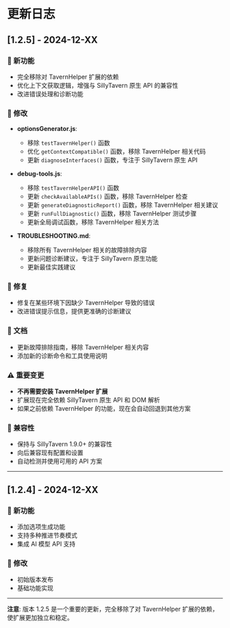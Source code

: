# 更新日志

## [1.2.5] - 2024-12-XX

### 🚀 新功能
- 完全移除对 TavernHelper 扩展的依赖
- 优化上下文获取逻辑，增强与 SillyTavern 原生 API 的兼容性
- 改进错误处理和诊断功能

### 🔧 修改
- **optionsGenerator.js**:
  - 移除 `testTavernHelper()` 函数
  - 优化 `getContextCompatible()` 函数，移除 TavernHelper 相关代码
  - 更新 `diagnoseInterfaces()` 函数，专注于 SillyTavern 原生 API

- **debug-tools.js**:
  - 移除 `testTavernHelperAPI()` 函数
  - 更新 `checkAvailableAPIs()` 函数，移除 TavernHelper 检查
  - 更新 `generateDiagnosticReport()` 函数，移除 TavernHelper 相关建议
  - 更新 `runFullDiagnostic()` 函数，移除 TavernHelper 测试步骤
  - 更新全局调试函数，移除 TavernHelper 相关方法

- **TROUBLESHOOTING.md**:
  - 移除所有 TavernHelper 相关的故障排除内容
  - 更新问题诊断建议，专注于 SillyTavern 原生功能
  - 更新最佳实践建议

### 🐛 修复
- 修复在某些环境下因缺少 TavernHelper 导致的错误
- 改进错误提示信息，提供更准确的诊断建议

### 📝 文档
- 更新故障排除指南，移除 TavernHelper 相关内容
- 添加新的诊断命令和工具使用说明

### ⚠️ 重要变更
- **不再需要安装 TavernHelper 扩展**
- 扩展现在完全依赖 SillyTavern 原生 API 和 DOM 解析
- 如果之前依赖 TavernHelper 的功能，现在会自动回退到其他方案

### 🔄 兼容性
- 保持与 SillyTavern 1.9.0+ 的兼容性
- 向后兼容现有配置和设置
- 自动检测并使用可用的 API 方案

---

## [1.2.4] - 2024-12-XX

### 🚀 新功能
- 添加选项生成功能
- 支持多种推进节奏模式
- 集成 AI 模型 API 支持

### 🔧 修改
- 初始版本发布
- 基础功能实现

---

**注意**: 版本 1.2.5 是一个重要的更新，完全移除了对 TavernHelper 扩展的依赖，使扩展更加独立和稳定。 